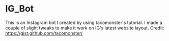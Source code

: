 # IG_Bot
This is an Instagram bot I created by using tacomonster's tutorial. I made a couple of slight tweaks to make it work on IG's latest website layout. Credit: https://gist.github.com/tacomonster/
